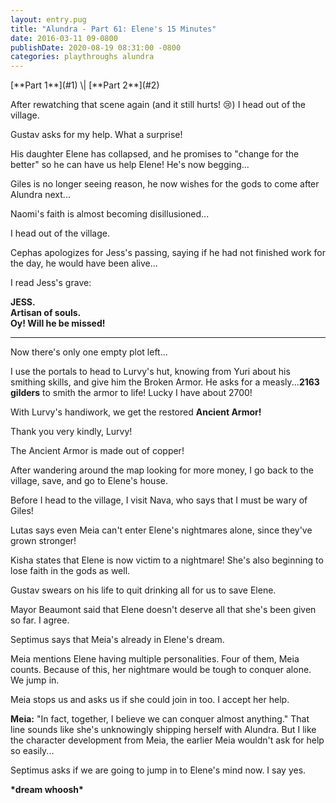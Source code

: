 ```yaml
---
layout: entry.pug
title: "Alundra - Part 61: Elene's 15 Minutes"
date: 2016-03-11 09-0800
publishDate: 2020-08-19 08:31:00 -0800
categories: playthroughs alundra
---
```


<p class="entry-partination">[**Part 1**](#1) \| [**Part 2**](#2)</p>

<a name="1"></a>

After rewatching that scene again (and it still hurts! :cry:) I head out of the village.

Gustav asks for my help. What a surprise!

His daughter Elene has collapsed, and he promises to "change for the better" so he can have us help Elene! He's now begging...

Giles is no longer seeing reason, he now wishes for the gods to come after Alundra next...

Naomi's faith is almost becoming disillusioned...

I head out of the village. 

Cephas apologizes for Jess's passing, saying if he had not finished work for the day, he would have been alive...

I read Jess's grave:

**JESS.<br/>
Artisan of souls.<br/>
Oy! Will he be missed!**

<a name="2"></a>

---

Now there's only one empty plot left...

I use the portals to head to Lurvy's hut, knowing from Yuri about his smithing skills, and give him the Broken Armor. He asks for a measly...**2163 gilders** to smith the armor to life! Lucky I have about 2700!

With Lurvy's handiwork, we get the restored **Ancient Armor!**

Thank you very kindly, Lurvy!

The Ancient Armor is made out of copper!

After wandering around the map looking for more money, I go back to the village, save, and go to Elene's house.

Before I head to the village, I visit Nava, who says that I must be wary of Giles!

Lutas says even Meia can't enter Elene's nightmares alone, since they've grown stronger!

Kisha states that Elene is now victim to a nightmare! She's also beginning to lose faith in the gods as well.

Gustav swears on his life to quit drinking all for us to save Elene.

Mayor Beaumont said that Elene doesn't deserve all that she's been given so far. I agree.

Septimus says that Meia's already in Elene's dream.

Meia mentions Elene having multiple personalities. Four of them, Meia counts. Because of this, her nightmare would be tough to conquer alone. We jump in.

Meia stops us and asks us if she could join in too. I accept her help.

**Meia:** "In fact, together, I believe we can conquer almost anything." That line sounds like she's unknowingly shipping herself with Alundra. But I like the character development from Meia, the earlier Meia wouldn't ask for help so easily...

Septimus asks if we are going to jump in to Elene's mind now. I say yes.

**\*dream whoosh\***